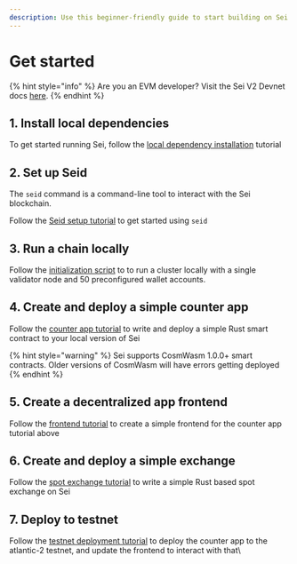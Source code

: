 ```yaml
---
description: Use this beginner-friendly guide to start building on Sei.
---
```


# Get started

{% hint style="info" %}
Are you an EVM developer? Visit the Sei V2 Devnet docs [here](https://v2.docs.sei.io/).
{% endhint %}

## 1. Install local dependencies

To get started running Sei, follow the [local dependency installation](local-dependencies.md) tutorial

## 2. Set up Seid

The `seid` command is a command-line tool to interact with the Sei blockchain.&#x20;

Follow the [Seid setup tutorial](seid.md) to get started using `seid`

## 3. Run a chain locally

Follow the [initialization script](../developer-tools/local-sei-node.md) to to run a cluster locally with a single validator node and 50 preconfigured wallet accounts.

## 4. Create and deploy a simple counter app

Follow the [counter app tutorial](counter-smart-contract-tutorial/) to write and deploy a simple Rust smart contract to your local version of Sei

{% hint style="warning" %}
Sei supports CosmWasm 1.0.0+ smart contracts. Older versions of CosmWasm will have errors getting deployed
{% endhint %}

## 5. Create a decentralized app frontend

Follow the [frontend tutorial](counter-smart-contract-tutorial/frontend-tutorial.md) to create a simple frontend for the counter app tutorial above

## 6. Create and deploy a simple exchange

Follow the [spot exchange tutorial](spot-exchange-tutorial.md) to write a simple Rust based spot exchange on Sei

## 7. Deploy to testnet

Follow the [testnet deployment tutorial](testnet-deployment-tutorial.md) to deploy the counter app to the atlantic-2 testnet, and update the frontend to interact with that\
